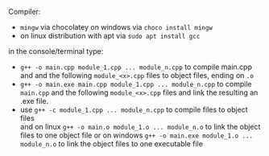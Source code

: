 Compiler:
+ `mingw` via chocolatey on windows via `choco install mingw`
+ on linux distribution with apt via `sudo apt install gcc`

in the console/terminal type: 
+ `g++ -o main.cpp module_1.cpp ... module_n.cpp` to compile main.cpp and and the following `module_<x>.cpp` files to object files, ending on `.o`
+ `g++ -o main.exe main.cpp module_1.cpp ... module_n.cpp` to compile `main.cpp` and the following `module_<x>.cpp` files and link the resulting an .exe file.
+ use `g++ -c module_1.cpp ... module_n.cpp` to compile files to object files  
  and on linux `g++ -o main.o module_1.o ... module_n.o` to link the object files to one object file 
  or on windows `g++ -o main.exe module_1.o ... module_n.o` to link the object files to one executable file